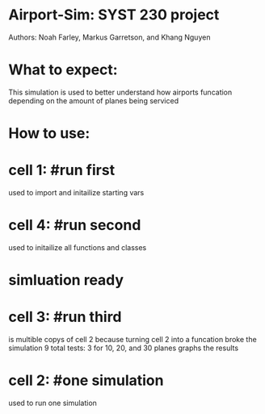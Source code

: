 # Airport-Sim: SYST 230 project
Authors:
Noah Farley, Markus Garretson, and Khang Nguyen

# What to expect:
This simulation is used to better understand how airports funcation depending on the amount of planes being serviced

# How to use:

# cell 1: #run first
used to import and initailize starting vars
# cell 4: #run second
used to initailize all functions and classes
# simluation ready
# cell 3: #run third
is multible copys of cell 2 because turning cell 2 into a funcation broke the simulation
9 total tests: 3 for 10, 20, and 30 planes
graphs the results
# cell 2: #one simulation
used to run one simulation
